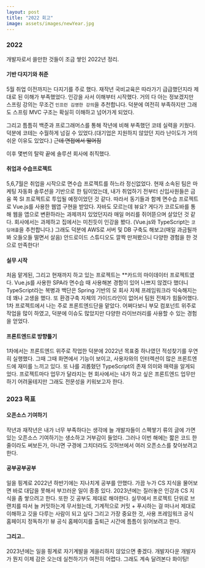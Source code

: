 ```yaml
---
layout: post
title: "2022 회고"
image: assets/images/newYear.jpg
---
```


### 2022

개발자로서 쓸만한 것들이 조금 쌓인 2022년 정리.

#### 기반 다지기와 취준

5월 취업 이전까지는 다지기를 주로 했다. 재작년 국비교육은 따라가기 급급했던지라 제대로 된 이해가 부족했었다. 인강을 사서 이해부터 시작했다. 거의 다 아는 정보겠지만 스프링 강의는 무조건 `인프런 김영한 강의`을 추천합니다. 덕분에 여전히 부족하지만 그래도 스프링 MVC 구조는 확실히 이해하고 넘어가게 되었다.

그리고 틈틈히 백준과 프로그래머스를 통해 작년에 비해 부족했던 코테 실력을 키웠다. 덕분에 코테는 수월하게 넘길 수 있었다.(대기업은 지원하지 않았던 지라 난이도가 거의 쉬운 이유도 있었다.) ~~근데 면접에서 떨어짐~~

이후 몇번의 탈락 끝에 솔루션 회사에 취직했다.

#### 취업과 수습프로젝트

5,6,7월은 취업을 시작으로 면수습 프로젝트를 하느라 정신없었다. 현재 소속된 팀은 마케팅 자동화 솔루션을 기반으로 한 팀이었는데, 내가 취업하기 전부터 신입사원들은 금융 쪽 SI 프로젝트로 투입될 예정이었던 것 같다. 따라서 동기들과 함께 면수습 프로젝트로 Vue.js를 사용한 웹앱 구현을 받았다. 자바도 모르는데 뷰요? 게다가 코르도바를 통해 웹을 앱으로 변환하라는 과제까지 있었던지라 매일 머리를 쥐어뜯으며 살았던 것 같다. 회사에서는 과제하고 집에서는 미친듯이 인강을 봤다. (Vue.js와 TypeScript는 `코딩애플`을 추천합니다.) 그래도 덕분에 AWS로 서버 및 DB 구축도 해보고(매일 과금될까봐 오들오들 떨면서 살음) 안드로이드 스튜디오도 깔짝 만져봤으니 다양한 경험을 한 것으로 만족한다!

#### 실무 시작

처음 맡게된, 그리고 현재까지 하고 있는 프로젝트는 \*\*카드의 마이데이터 프로젝트였다. Vue.js를 사용한 SPA라 면수습 때 사용해본 경험이 있어 나쁘지 않겠다 했더니 TypeScript라는 복병과 백단은 Spring 기반의 모 회사 자체 프레임워크라 익숙해지는데 꽤나 고생을 했다. 또 환경구축 자체의 가이드라인이 없어서 팀원 전체가 힘들어했다. 1차 프로젝트에서 나는 주로 프론트엔드단을 맡았다. 어쩌다보니 부모 컴포넌트 위주로 작업을 많이 하였고, 덕분에 이슈도 많았지만 다양한 라이브러리를 사용할 수 있는 경험을 얻었다.

#### 프론트엔드로 방향틀기

1차에서는 프론트엔드 위주로 작업한 덕분에 2022년 목표중 하나였던 적성찾기를 우연히 실행했다. 그때 그때 화면에서 기능이 보이고, 사용자와의 인터렉션이 많은 프론트엔드에 재미를 느끼고 있다. 또 나를 괴롭혔던 TypeScript의 존재 의미와 매력을 알게되었다. 프로젝트마다 업무가 달라지는 현 회사에서는 내가 하고 싶은 프론트엔드 업무만 하기 어려울테지만 그래도 전문성을 키워보고자 한다.

### 2023 목표

#### 오픈소스 기여하기

작년과 재작년은 내가 너무 부족하다는 생각에 늘 개발자들이 스펙쌓기 류의 글에 가면 있는 오픈소스 기여하기는 생소하고 거부감이 들었다. 그러나 이번 해에는 짧은 코드 한줄이라도 써보든가, 아니면 구경에 그치더라도 깃허브에서 여러 오픈소스를 찾아보려고 한다.

#### 공부공부공부

일을 핑계로 2022년 하반기에는 지나치게 공부를 안했다. 가끔 누가 CS 지식을 물어보면 바로 대답을 못해서 부끄러운 일이 종종 있다. 2023년에는 질러놓은 인강과 CS 지식을 좀 쌓으려고 한다. 또한 깃 공부도 제대로 해야한다. 실무에서 프로젝트 단위로 브랜치를 따서 늘 커밋하는게 무서웠는데, 기계적으로 커밋 + 푸시하는 걸 떠나서 제대로 이해하고 깃을 다루는 사람이 되고 싶다
그리고 가장 중요한 것, 사용 프레임워크 공식 홈페이지 정독하기! 뷰 공식 홈페이지를 출퇴근 시간에 틈틈이 읽어보려고 한다.

#### 그리고..

2023년에는 일을 핑계로 자기계발을 게을리하지 않았으면 좋겠다. 개발자다운 개발자가 뭔지 이제 감은 오는데 실천하기가 여전히 어렵다. 그래도 계속 달려본다 화이팅!
